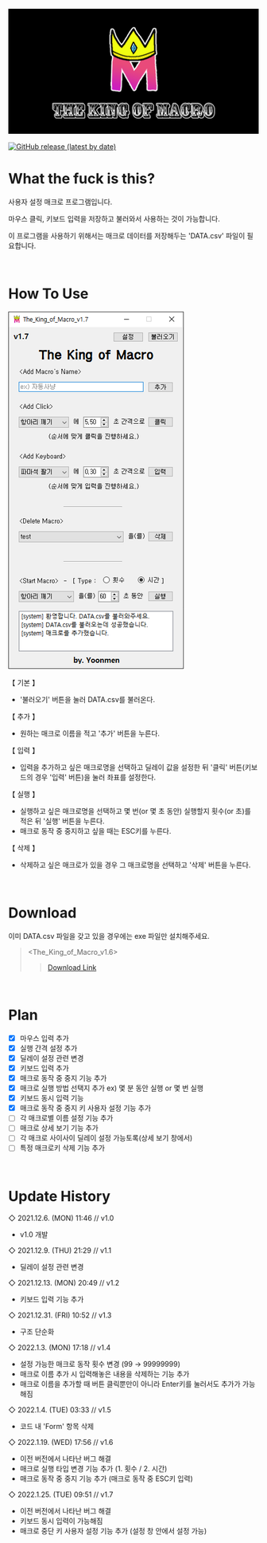 ![title](/img/KOM_header.png)

<a href = "https://github.com/Yoon-men/The_King_of_Macro/releases/tag/v1.7"><img alt="GitHub release (latest by date)" src="https://img.shields.io/github/v/release/Yoon-men/The_King_of_Macro?color=b461f2&logo=github"></a>

# What the fuck is this?
사용자 설정 매크로 프로그램입니다.

마우스 클릭, 키보드 입력을 저장하고 불러와서 사용하는 것이 가능합니다.

이 프로그램을 사용하기 위해서는 매크로 데이터를 저장해두는 'DATA.csv' 파일이 필요합니다.

<br>

# How To Use
![image](/img/KOM_v1.7_demo.png)

【 기본 】
- '불러오기' 버튼을 눌러 DATA.csv를 불러온다.

【 추가 】
- 원하는 매크로 이름을 적고 '추가' 버튼을 누른다.

【 입력 】
- 입력을 추가하고 싶은 매크로명을 선택하고 딜레이 값을 설정한 뒤 '클릭' 버튼(키보드의 경우 '입력' 버튼)을 눌러 좌표를 설정한다.

【 실행 】
- 실행하고 싶은 매크로명을 선택하고 몇 번(or 몇 초 동안) 실행할지 횟수(or 초)를 적은 뒤 '실행' 버튼을 누른다.
- 매크로 동작 중 중지하고 싶을 때는 ESC키를 누른다.

【 삭제 】
- 삭제하고 싶은 매크로가 있을 경우 그 매크로명을 선택하고 '삭제' 버튼을 누른다.<br>

<br>

# Download
이미 DATA.csv 파일을 갖고 있을 경우에는 exe 파일만 설치해주세요.
> <The_King_of_Macro_v1.6>
>> <a href = "https://github.com/Yoon-men/The_King_of_Macro/releases/tag/v1.6" target="_blank">Download Link</a>

<br>

# Plan
- [x] 마우스 입력 추가
- [x] 실행 간격 설정 추가
- [x] 딜레이 설정 관련 변경
- [x] 키보드 입력 추가
- [x] 매크로 동작 중 중지 기능 추가
- [x] 매크로 실행 방법 선택지 추가 ex) 몇 분 동안 실행 or 몇 번 실행
- [x] 키보드 동시 입력 기능 
- [x] 매크로 동작 중 중지 키 사용자 설정 기능 추가
- [ ] 각 매크로별 이름 설정 기능 추가
- [ ] 매크로 상세 보기 기능 추가
- [ ] 각 매크로 사이사이 딜레이 설정 가능토록(상세 보기 창에서)
- [ ] 특정 매크로키 삭제 기능 추가

<br>

# Update History
◇ 2021.12.6. (MON) 11:46 // v1.0
- v1.0 개발

◇ 2021.12.9. (THU) 21:29 // v1.1
- 딜레이 설정 관련 변경

◇ 2021.12.13. (MON) 20:49 // v1.2
- 키보드 입력 기능 추가

◇ 2021.12.31. (FRI) 10:52 // v1.3
- 구조 단순화

◇ 2022.1.3. (MON) 17:18 // v1.4
- 설정 가능한 매크로 동작 횟수 변경 (99 → 99999999)
- 매크로 이름 추가 시 입력해놓은 내용을 삭제하는 기능 추가
- 매크로 이름을 추가할 때 버튼 클릭뿐만이 아니라 Enter키를 눌러서도 추가가 가능해짐

◇ 2022.1.4. (TUE) 03:33 // v1.5
- 코드 내 'Form' 항목 삭제

◇ 2022.1.19. (WED) 17:56 // v1.6
- 이전 버전에서 나타난 버그 해결
- 매크로 실행 타입 변경 기능 추가 (1. 횟수 / 2. 시간)
- 매크로 동작 중 중지 기능 추가 (매크로 동작 중 ESC키 입력)

◇ 2022.1.25. (TUE) 09:51 // v1.7
- 이전 버전에서 나타난 버그 해결
- 키보드 동시 입력이 가능해짐
- 매크로 중단 키 사용자 설정 기능 추가 (설정 창 안에서 설정 가능)
